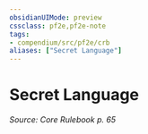 ```yaml
---
obsidianUIMode: preview
cssclass: pf2e,pf2e-note
tags:
- compendium/src/pf2e/crb
aliases: ["Secret Language"]
---
```

# Secret Language  
*Source: Core Rulebook p. 65*
